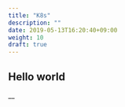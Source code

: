 ```yaml
---
title: "K8s"
description: ""
date: 2019-05-13T16:20:40+09:00
weight: 10
draft: true
---
```


## Hello world

__